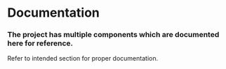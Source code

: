 # Documentation
### The project has multiple components which are documented here for reference.
Refer to intended section for proper documentation.
